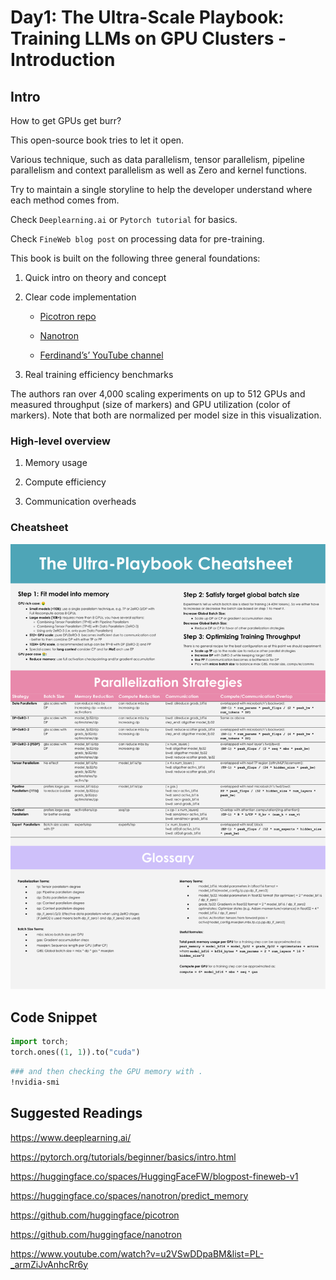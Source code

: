 # Day1: The Ultra-Scale Playbook: Training LLMs on GPU Clusters - Introduction

## Intro

How to get GPUs get burr?

This open-source book tries to let it open.

Various technique, such as data parallelism, tensor parallelism, pipeline parallelism and context parallelism as well as Zero and kernel functions.

Try to maintain a single storyline to help the developer understand where each method comes from.

Check `Deeplearning.ai` or `Pytorch tutorial` for basics.

Check `FineWeb blog post` on processing data for pre-training.

This book is built on the following three general foundations:

1. Quick intro on theory and concept

2. Clear code implementation 

     - [Picotron repo](https://github.com/huggingface/picotron)

     - [Nanotron](https://github.com/huggingface/nanotron)

     - [Ferdinand’s’ YouTube channel](https://www.youtube.com/watch?v=u2VSwDDpaBM)

3. Real training efficiency benchmarks 

The authors ran over 4,000 scaling experiments on up to 512 GPUs and measured throughput (size of markers) and GPU utilization (color of markers). Note that both are normalized per model size in this visualization.

### High-level overview

1. Memory usage

2. Compute efficiency

3. Communication overheads



### Cheatsheet

![ultra-cheatsheet.svg](images/ultra-cheatsheet.svg)

## Code Snippet

```python
import torch; 
torch.ones((1, 1)).to("cuda")
```

```bash
### and then checking the GPU memory with .
!nvidia-smi
```

## Suggested Readings

<https://www.deeplearning.ai/> 

<https://pytorch.org/tutorials/beginner/basics/intro.html> 

<https://huggingface.co/spaces/HuggingFaceFW/blogpost-fineweb-v1>

<https://huggingface.co/spaces/nanotron/predict_memory>

<https://github.com/huggingface/picotron>

<https://github.com/huggingface/nanotron>

<https://www.youtube.com/watch?v=u2VSwDDpaBM&list=PL-_armZiJvAnhcRr6y> 